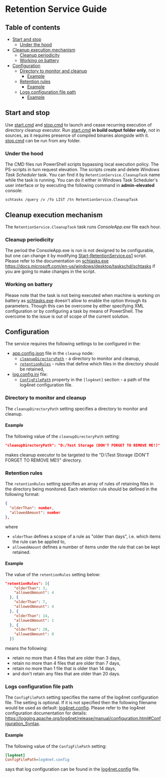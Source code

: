 ﻿# Retention Service Guide

## Table of contents
- [Start and stop](#start-and-stop)
  * [Under the hood](#under-the-hood)
- [Cleanup execution mechanism](#cleanup-execution-mechanism)
  * [Cleanup periodicity](#cleanup-periodicity)
  * [Working on battery](#working-on-battery)
- [Configuration](#configuration)
  * [Directory to monitor and cleanup](#directory-to-monitor-and-cleanup)
    + [Example](#directory-to-monitor-and-cleanup--example)
  * [Retention rules](#retention-rules)
    + [Example](#retention-rules--example)
  * [Logs configuration file path](#logs-configuration-file-path)
    + [Example](#logs-configuration-file-path--example)

## Start and stop

Use [start.cmd](start.cmd) and [stop.cmd](stop.cmd) to launch and cease recurring execution of directory cleanup executor. Run [start.cmd](start.cmd) **in build output folder only**, not in sources, as it requires presence of compiled binaries alongside with it. [stop.cmd](stop.cmd) can be run from any folder.

### Under the hood

The CMD files run PowerShell scripts bypassing local execution policy. The PS-scripts in turn request elevation. The scripts create and delete *Windows Task Scheduler* task. You can find it by `RetentionService.CleanupTask` name while the task is running. You can do it either in Windows Task Scheduler's user interface or by executing the following command in **admin-elevated** console:

``` CMD
schtasks /query /v /fo LIST /tn RetentionService.CleanupTask
```

## Cleanup execution mechanism

The `RetentionService.CleanupTask` task runs *ConsoleApp.exe* file each hour.

### Cleanup periodicity

The period the ConsoleApp.exe is run is not designed to be configurable, but one can change it by modifying [Start-RetentionService.ps1](Start-RetentionService.ps1) script. Please refer to the documentation on [schtasks.exe](C:/Windows/System32/schtasks.exe) https://docs.microsoft.com/en-us/windows/desktop/taskschd/schtasks if you are going to make changes in the script.

### Working on battery

Please note that the task is not being executed when machine is working on battery as [schtasks.exe](C:/Windows/System32/schtasks.exe) doesn't allow to enable the option through its parameters. Though this can be overcome by either specifying XML configuration or by configuring a task by means of PowerShell. The overcome to the issue is out of scope of the current solution.

## Configuration

The service requires the following settings to be configured in the:
* [app.config.json](app.config.json) file in the `cleanup` node:
  * [`cleanupDirectoryPath`](#directory-to-monitor-and-cleanup) - a directory to monitor and cleanup,
  * [`retentionRules`](#retention-rules) - rules that define which files in the directory should be retained,
* [log.config.ini](log.config.ini) file:
  * [`ConfigFilePath`](#logs-configuration-file-path) property in the `[log4net]` section - a path of the log4net configuration file.

### Directory to monitor and cleanup

The `cleanupDirectoryPath` setting specifies a directory to monitor and cleanup.

<a id="directory-to-monitor-and-cleanup--example" name="directory-to-monitor-and-cleanup--example"></a>
#### Example

The following value of the `cleanupDirectoryPath` setting:

``` JSON
"cleanupDirectoryPath": "D:/Test Storage (DON'T FORGET TO REMOVE ME!)"
```

makes cleanup executor to be targeted to the "D:\Test Storage (DON'T FORGET TO REMOVE ME!)" directory.

### Retention rules

The `retentionRules` setting specifies an array of rules of retaining files in the directory being monitored. Each retention rule should be defined in the following format:

``` JSON
{
  "olderThan": number,
  "allowedAmount": number
},
```
where
* `olderThan` defines a scope of a rule as "older than days", i.e. which items the rule can be applied to,
* `allowedAmount` defines a number of items under the rule that can be kept retained.

<a id="retention-rules--example" name="retention-rules--example"></a>
#### Example

The value of the `retentionRules` setting below:

``` JSON
"retentionRules": [{
    "olderThan": 3,
    "allowedAmount": 4
  }, {
    "olderThan": 7,
    "allowedAmount": 4
  }, {
    "olderThan": 14,
    "allowedAmount": 1
  }, {
    "olderThan": 20,
    "allowedAmount": 0
  }]
```

means the following:
* retain no more than 4 files that are older than 3 days,
* retain no more than 4 files that are older than 7 days,
* retain no more than 1 file that is older than 14 days,
* and don't retain any files that are older than 20 days.

### Logs configuration file path

The `ConfigFilePath` setting specifies the name of the log4net configuration file. The setting is optional. If it is not specified then the following filename would be used as default: [log4net.config](../Logging/log4net.config). Please refer to the log4net configuration documentation for details: https://logging.apache.org/log4net/release/manual/configuration.html#Configuration_Syntax.

<a id="logs-configuration-file-path--example" name="logs-configuration-file-path--example"></a>
#### Example

The following value of the `ConfigFilePath` setting:

``` INI
[log4net]
ConfigFilePath=log4net.config
```

says that log configuration can be found in the [log4net.config](../Logging/log4net.config) file.
